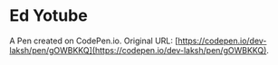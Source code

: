 # Ed Yotube

A Pen created on CodePen.io. Original URL: [https://codepen.io/dev-laksh/pen/gOWBKKQ](https://codepen.io/dev-laksh/pen/gOWBKKQ).


